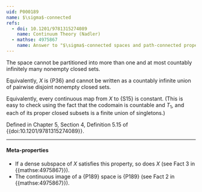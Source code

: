 ```yaml
---
uid: P000189
name: $\sigma$-connected
refs:
  - doi: 10.1201/9781315274089
    name: Continuum Theory (Nadler)
  - mathse: 4975867
    name: Answer to "$\sigma$-connected spaces and path-connected property"
---
```


The space cannot be partitioned into more than one and at most countably infinitely many nonempty closed sets.

Equivalently, $X$ is {P36} and cannot be written as a countably infinite union of pairwise disjoint nonempty closed sets.

Equivalently, every continuous map from $X$ to {S15} is constant. (This is easy to check using the fact that the codomain is countable and $T_1$, and each of its proper closed subsets is a finite union of singletons.)

Defined in Chapter 5, Section 4, Definition 5.15 of {{doi:10.1201/9781315274089}}.

----
#### Meta-properties

- If a dense subspace of $X$ satisfies this property, so does $X$ (see Fact 3 in {{mathse:4975867}}).
- The continuous image of a {P189} space is {P189} (see Fact 2 in {{mathse:4975867}}).
